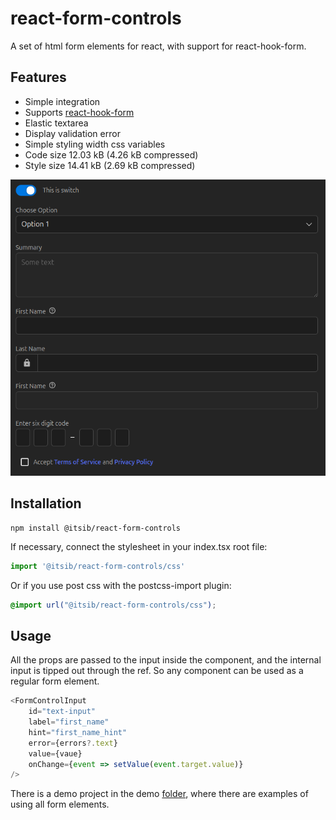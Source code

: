 # react-form-controls

A set of html form elements for react, with support for react-hook-form.

## Features

- Simple integration
- Supports [react-hook-form](https://react-hook-form.com/)
- Elastic textarea
- Display validation error
- Simple styling width css variables
- Code size 12.03 kB (4.26 kB compressed)
- Style size 14.41 kB (2.69 kB compressed)

<img src="./assets/screenshot.png">

## Installation

```shell
npm install @itsib/react-form-controls
```

If necessary, connect the stylesheet in your index.tsx root file:

```typescript jsx
import '@itsib/react-form-controls/css'
```

Or if you use post css with the postcss-import plugin:

```css
@import url("@itsib/react-form-controls/css");
```

## Usage

All the props are passed to the input inside the component, and the internal input is tipped out through the ref. So any component can be used as a regular form element.

```typescript jsx
<FormControlInput
    id="text-input"
    label="first_name"
    hint="first_name_hint"
    error={errors?.text}
    value={vaue}
    onChange={event => setValue(event.target.value)}
/>
```

There is a demo project in the demo [folder](./demo), where there are examples of using all form elements.